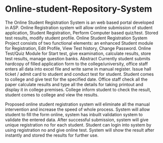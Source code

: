 # Online-student-Repository-System
The Online Student Registration System is an web based portal developed in ASP. Online Registration system will allow online submission of student application, Student Registration, Perform Computer based quiz/test. Stored test results, modify student profile. Online Student Registration System Project consists of two functional elements: an enhanced Student module for Registration, Edit Profile, View Test history, Change Password. Online Test/Quiz Module for Start test, give examination, calculate results, store test results, manage question banks.
Abstract
Currently student submits hardcopy of filled application form to the college/university, office staff enters all data into excel file and write same in manual register. Issue hall ticket / admit card to student and conduct test for student. Student comes to college and give test for the specified date. Office staff check all the paper calculate results and type all the details for taking printout and display it in college premises. College inform student to check the result, student comes to college and view the results.

Proposed online student registration system will eliminate all the manual intervention and increase the speed of whole process. System will allow student to fill the form online, system has inbuilt validation system to validate the entered data. After successful submission, system will give unique registration no for each student. Student can login into system by using registration no and give online test. System will show the result after instantly and stored the results for further use.
